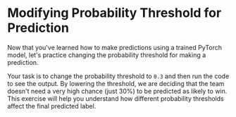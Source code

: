 # Modifying Probability Threshold for Prediction

Now that you've learned how to make predictions using a trained PyTorch model, let's practice changing the probability threshold for making a prediction.

Your task is to change the probability threshold to `0.3` and then run the code to see the output. By lowering the threshold, we are deciding that the team doesn't need a very high chance (just 30%) to be predicted as likely to win. This exercise will help you understand how different probability thresholds affect the final predicted label.